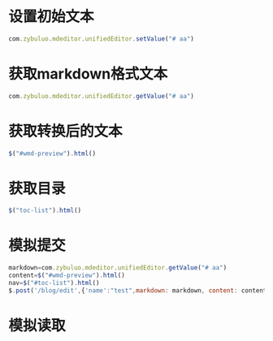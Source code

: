 # 设置初始文本

```javascript
com.zybuluo.mdeditor.unifiedEditor.setValue("# aa")
```

# 获取markdown格式文本

```javascript
com.zybuluo.mdeditor.unifiedEditor.getValue("# aa")
```

# 获取转换后的文本

```javascript
$("#wmd-preview").html()
```

# 获取目录
```javascript
$("toc-list").html()
```

# 模拟提交

```javascript
markdown=com.zybuluo.mdeditor.unifiedEditor.getValue("# aa")
content=$("#wmd-preview").html()
nav=$("#toc-list").html()
$.post('/blog/edit',{'name':"test",markdown: markdown, content: content,nav:nav})

```

# 模拟读取
